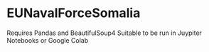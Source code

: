 # EUNavalForceSomalia

Requires Pandas and BeautifulSoup4
Suitable to be run in Juypiter Notebooks or Google Colab
